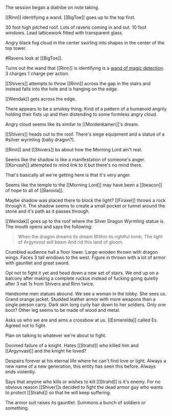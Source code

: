 The session began a diatribe on note taking.

[[Rinn]] identifying a wand.
[[BigToe]] goes up to the top first.

30 foot high pitched roof.
Lots of ravens coming in and out.
10 foot windows. Lead latticework fitted with transparent glass.

Angry black fog cloud in the center swirling into shapes in the center of the top tower.

#Ravens look at [[BigToe]].

Turns out the wand that [[Rinn]] is identifying is a [wand of magic detection](https://www.dndbeyond.com/magic-items/wand-of-magic-detection). 3 charges 1 charge per action. 

[[Shivers]] attempts to throw [[Rinn]] across the gap in the stairs and instead falls into the hole and is hanging on the edge.

[[Wendak]] gets across the edge.

There appears to be a smokey thing. Kind of a pattern of a humanoid angrily holding their fists up and then distending to some formless angry cloud.

Angry cloud seems like its similar to [[Mordenkainen]]'s dream.

[[Shivers]] heads out to the roof. There's siege equipment and a statue of a #silver wyrmling (baby dragon?).

[[Rinn]] and [[Shivers]] bs about how the Morning Lord ain't real.

Seems like the shadow is like a manifestation of someone's anger. [[Korvash]] attempted to mind link to it but there's no mind there.

That's basically all we're getting here is that it's very anger.

Seems like the temple to the [[Morning Lord]] may have been a [[beacon]] of hope to all of [[Barovia]].

Maybe shadow was placed there to block the light? [[Firaxel]] throws a rock through it. The shadow seems to create a small pocket or tunnel around the stone and it's path as it passes through.

[[Wendak]] goes up to the roof where the Silver Dragon Wyrmling statue is. The mouth opens and says the following:

> When the dragon dreams its dream
> Within its rightful tomb,
> The light of Argynvost will beam
> And rid this land of gloom.

Crumbled audience hall a floor lower. Large wooden thrown with dragon wings. Faces 3 tall windows to the west. Figure in thrown with a lot of armor with gauntlet and great sword.

Opt not to fight it yet and head down a new set of stairs. We end up on a balcony after making a complete ruckus instead of fucking going quietly after 3 nat 1s from Shivers and Rinn twice.

Handsome men statues abound. We see a woman in the lobby. She sees us. Grand orange jacket. Studded leather armor with more weapons than a single person carry. Dark skin long curly hair down to her soldiers. Only one boot? Other leg seems to be made of wood and metal. 

Asks us who we are and aims a crossbow at us. [[Esmerelda]] called Es. Agreed not to fight. 

Plan on talking to whatever we're about to fight. 

Doomed failure of a knight. Hates [[Strahd]] who killed him and [[Argynvast]] and the knight he loved?

Despairs forever at his eternal life where he can't find love or light. Always a new name of a new generation, this entity has seen this before. Always ends violently.

Says that anyone who kills or wishes to kill [[Strahd]] is it's enemy. For no obvious reason [[Shiver]]s decided to fight the dead armor guy who wants to protect [[Strahd]] so that he will keep suffering.

The armor suit raises its gauntlet. Summons a bunch of soldiers or something.